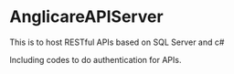 # AnglicareAPIServer

This is to host RESTful APIs based on SQL Server and c#

Including codes to do authentication for APIs.
